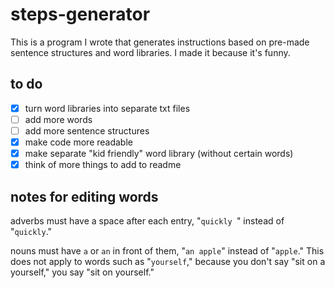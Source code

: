 # steps-generator
This is a program I wrote that generates instructions based on pre-made sentence structures and word libraries. I made it because it's funny.

## to do
- [x] turn word libraries into separate txt files
- [ ] add more words
- [ ] add more sentence structures
- [x] make code more readable
- [x] make separate "kid friendly" word library (without certain words)
- [x] think of more things to add to readme

## notes for editing words
adverbs must have a space after each entry, "`quickly `" instead of "`quickly`."

nouns must have `a` or `an` in front of them, "`an apple`" instead of "`apple`." This does not apply to words such as "`yourself`," because you don't say "sit on a yourself," you say "sit on yourself."